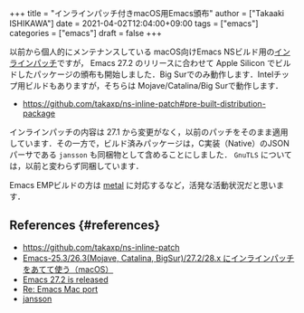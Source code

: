 +++
title = "インラインパッチ付きmacOS用Emacs頒布"
author = ["Takaaki ISHIKAWA"]
date = 2021-04-02T12:04:00+09:00
tags = ["emacs"]
categories = ["emacs"]
draft = false
+++

以前から個人的にメンテナンスしている macOS向けEmacs NSビルド用の[インラインパッチ](https://github.com/takaxp/ns-inline-patch)ですが， Emacs 27.2 のリリースに合わせて Apple Silicon でビルドしたパッケージの頒布も開始しました．Big Surでのみ動作します．Intelチップ用ビルドもありますが，そちらは Mojave/Catalina/Big Surで動作します．

-   <https://github.com/takaxp/ns-inline-patch#pre-built-distribution-package>

インラインパッチの内容は 27.1 から変更がなく，以前のパッチをそのまま適用しています．その一方で，ビルド済みパッケージは，C実装（Native）のJSONパーサである `jansson` も同梱物として含めることにしました． `GnuTLS` については，以前と変わらず同梱しています．

Emacs EMPビルドの方は [metal](https://developer.apple.com/jp/metal/) に対応するなど，活発な活動状況だと思います．


## References {#references}

-   <https://github.com/takaxp/ns-inline-patch>
-   [Emacs-25.3/26.3(Mojave, Catalina, BigSur)/27.2/28.x にインラインパッチをあてて使う（macOS）](https://qiita.com/takaxp/items/e07bb286d80fa9dd8e05)
-   [Emacs 27.2 is released](https://lists.gnu.org/archive/html/emacs-devel/2021-03/msg01249.html)
-   [Re: Emacs Mac port](https://lists.gnu.org/archive/html/emacs-devel/2021-03/msg01331.html)
-   [jansson](https://digip.org/jansson/)
